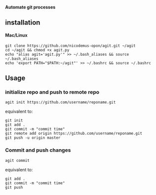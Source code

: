 **Automate git processes**

## installation

#### Mac/Linux


    git clone https://github.com/nicodemus-opon/agit.git ~/agit
    cd ~/agit && chmod +x agit.py
    echo "alias agit='agit.py'" >> ~/.bash_aliases && source ~/.bash_aliases
    echo 'export PATH="$PATH:~/agit"' >> ~/.bashrc && source ~/.bashrc
   
   

## Usage
### initialize repo and push to remote repo
    agit init https://github.com/username/reponame.git
   equivalent to:

    git init
    git add .
    git commit -m "commit time"
    git remote add origin https://github.com/username/reponame.git
    git push -u origin master

### Commit and push changes

    agit commit

   equivalent to:

    
    git add .
    git commit -m "commit time"
    git push 
